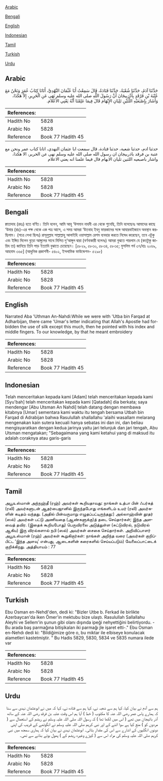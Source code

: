 [Arabic](#arabic)

[Bengali](#bengali)

[English](#english)

[Indonesian](#indonesian)

[Tamil](#tamil)

[Turkish](#turkish)

[Urdu](#urdu)

## Arabic


<div dir="rtl" lang="ar" style={{fontSize:'larger',backgroundColor:'#f8f9fa',padding:20}}>
حَدَّثَنَا آدَمُ، حَدَّثَنَا شُعْبَةُ، حَدَّثَنَا قَتَادَةُ، قَالَ سَمِعْتُ أَبَا عُثْمَانَ النَّهْدِيَّ، أَتَانَا كِتَابُ عُمَرَ وَنَحْنُ مَعَ عُتْبَةَ بْنِ فَرْقَدٍ بِأَذْرَبِيجَانَ أَنَّ رَسُولَ اللَّهِ صلى الله عليه وسلم نَهَى عَنِ الْحَرِيرِ، إِلاَّ هَكَذَا، وَأَشَارَ بِإِصْبَعَيْهِ اللَّتَيْنِ تَلِيَانِ الإِبْهَامَ قَالَ فِيمَا عَلِمْنَا أَنَّهُ يَعْنِي الأَعْلاَمَ‏.‏
</div>
<div style={{backgroundColor:'#f8f9fa',padding:20, marginBottom: 10}}><table> <thead> <tr> <th>References:</th> <th></th> </tr> </thead> <tbody><tr><td>Hadith No</td><td>5828</td></tr><tr><td>Arabic No</td><td>5828</td></tr><tr><td>Reference</td><td>Book 77 Hadith 45</td></tr></tbody></table></div>


<div dir="rtl" lang="ar" style={{fontSize:'larger',backgroundColor:'#f8f9fa',padding:20}}>
حدثنا ادم، حدثنا شعبة، حدثنا قتادة، قال سمعت ابا عثمان النهدي، اتانا كتاب عمر ونحن مع عتبة بن فرقد باذربيجان ان رسول الله صلى الله عليه وسلم نهى عن الحرير، الا هكذا، واشار باصبعيه اللتين تليان الابهام قال فيما علمنا انه يعني الاعلام
</div>
<div style={{backgroundColor:'#f8f9fa',padding:20, marginBottom: 10}}><table> <thead> <tr> <th>References:</th> <th></th> </tr> </thead> <tbody><tr><td>Hadith No</td><td>5828</td></tr><tr><td>Arabic No</td><td>5828</td></tr><tr><td>Reference</td><td>Book 77 Hadith 45</td></tr></tbody></table></div>

## Bengali


<div dir="ltr" lang="bn" style={{fontSize:'larger',backgroundColor:'#f8f9fa',padding:20}}>
ক্বাতাদাহ (রহঃ) হতে বর্ণিত। তিনি বলেন, আমি আবূ ‘উসমান নাহদী এর থেকে শুনেছি, তিনি বলেছেনঃ আমাদের কাছে ‘উমার (রাঃ)-এর পক্ষ থেকে এক পত্র আসে, এ সময় আমরা ‘উতবাহ ইবনু ফারকাদের সঙ্গে আযারবাইজানে অবস্থান করছিলাম। (পত্রে লেখা ছিলঃ) রাসূলুল্লাহ সাল্লাল্লাহু আলাইহি ওয়াসাল্লাম রেশম ব্যবহার করতে নিষেধ করেছেন, তবে এটুকু এবং ইঙ্গিত দিলেন বুড়ো আঙ্গুলের সাথে মিলিত দু’আঙ্গুল দ্বারা (বর্ণনাকারী বলেনঃ) আমরা বুঝতে পারলাম যে (কতটুকু জায়িয তা) জানিয়ে তিনি পাড় ইত্যাদি বুঝাতে চেয়েছেন। [৫৮২৯, ৫৮৩০, ৫৮৩৪, ৫৮৩৫; মুসলিম পর্ব ৩৭/হাঃ ২০৬৯, আহমাদ ৩৬৫] (আধুনিক প্রকাশনী- ৫৪০২, ইসলামিক ফাউন্ডেশন- ৫২৯৮)
</div>
<div style={{backgroundColor:'#f8f9fa',padding:20, marginBottom: 10}}><table> <thead> <tr> <th>References:</th> <th></th> </tr> </thead> <tbody><tr><td>Hadith No</td><td>5828</td></tr><tr><td>Arabic No</td><td>5828</td></tr><tr><td>Reference</td><td>Book 77 Hadith 45</td></tr></tbody></table></div>

## English


<div dir="ltr" lang="en" style={{fontSize:'larger',backgroundColor:'#f8f9fa',padding:20}}>
Narrated Aba 'Uthman An-Nahdi:While we were with 'Utba bin Farqad at Adharbijan, there came 'Umar's letter indicating that Allah's Apostle had forbidden the use of silk except this much, then he pointed with his index and middle fingers. To our knowledge, by that he meant embroidery
</div>
<div style={{backgroundColor:'#f8f9fa',padding:20, marginBottom: 10}}><table> <thead> <tr> <th>References:</th> <th></th> </tr> </thead> <tbody><tr><td>Hadith No</td><td>5828</td></tr><tr><td>Arabic No</td><td>5828</td></tr><tr><td>Reference</td><td>Book 77 Hadith 45</td></tr></tbody></table></div>

## Indonesian


<div dir="ltr" lang="id" style={{fontSize:'larger',backgroundColor:'#f8f9fa',padding:20}}>
Telah menceritakan kepada kami [Adam] telah menceritakan kepada kami [Syu'bah] telah menceritakan kepada kami [Qatadah] dia berkata; saya mendengar [Abu Utsman An Nahdi] telah datang dengan membawa kitabnya [Umar] sementara kami waktu itu tengah bersama Utbah bin Farqad di Adrabijan bahwa Rasulullah shallallahu 'alaihi wasallam melarang mengenakan kain sutera kecuali hanya sebatas ini dan ini, dan beliau mengisyaratkan dengan kedua jarinya yaitu jari telunjuk dan jari tengah, Abu Utsman mengatakan; "Sebagaimana yang kami ketahui yang di maksud itu adalah coraknya atau garis-garis
</div>
<div style={{backgroundColor:'#f8f9fa',padding:20, marginBottom: 10}}><table> <thead> <tr> <th>References:</th> <th></th> </tr> </thead> <tbody><tr><td>Hadith No</td><td>5828</td></tr><tr><td>Arabic No</td><td>5828</td></tr><tr><td>Reference</td><td>Book 77 Hadith 45</td></tr></tbody></table></div>

## Tamil


<div dir="ltr" lang="ta" style={{fontSize:'larger',backgroundColor:'#f8f9fa',padding:20}}>
அபூஉஸ்மான் அந்நஹ்தீ (ரஹ்) அவர்கள் கூறியதாவது: நாங்கள் உத்பா பின் ஃபர்கத் (ரலி) அவர்களுடன் ஆதர்பைஜானில் இருந்தபோது எங்களிடம் உமர் (ரலி) அவர்களின் கடிதம் வந்தது. (அதில் பின்வருமாறு எழுதப்பட்டிருந்தது:) அல்லாஹ்வின் தூதர் (ஸல்) அவர்கள் பட்டு அணிவதை (ஆண்களுக்கு)த் தடை செய்தார்கள்; இந்த அளவைத் தவிர. (இதைக் கூறியபோது) பெருவிரலை அடுத்துள்ள (சுட்டுவிரல், நடுவிரல் ஆகிய) இரு விரல்களால் நபி (ஸல்) அவர்கள் சைகை செய்தார்கள். அறிவிப்பாளர் அபூஉஸ்மான் (ரஹ்) அவர்கள் கூறுகிறார்கள்: நாங்கள் அறிந்த வரை (அவர்கள் குறிப்பிட்ட ‘இந்த அளவு’ என்பது, ஆடைகளின் கரைகளில் செய்யப்படும்) வேலைப்பாட்டைக் குறிக்கிறது. அத்தியாயம் : 77
</div>
<div style={{backgroundColor:'#f8f9fa',padding:20, marginBottom: 10}}><table> <thead> <tr> <th>References:</th> <th></th> </tr> </thead> <tbody><tr><td>Hadith No</td><td>5828</td></tr><tr><td>Arabic No</td><td>5828</td></tr><tr><td>Reference</td><td>Book 77 Hadith 45</td></tr></tbody></table></div>

## Turkish


<div dir="ltr" lang="tr" style={{fontSize:'larger',backgroundColor:'#f8f9fa',padding:20}}>
Ebu Osman en-Nehdl'den, dedi ki: "Bizler Utbe b. Ferkad ile birlikte Azerbaycan'da iken Ömer'in mektubu bize ulaştı. Rasulullah Sallallahu Aleyhi ve Sellem'in şunun gibi olanı dışında ipeği nehyettiğini belirtiyordu. -Bu arada baş parmağına bitişikalan iki parmağı jle işaret etti-." Ebu Osman en-Nehdı dedi ki: "Bildiğimize göre o, bu miktar ile elbiseye konulacak alametleri kastetmiştir. " Bu Hadis 5829, 5830, 5834 ve 5835 numara ilede var
</div>
<div style={{backgroundColor:'#f8f9fa',padding:20, marginBottom: 10}}><table> <thead> <tr> <th>References:</th> <th></th> </tr> </thead> <tbody><tr><td>Hadith No</td><td>5828</td></tr><tr><td>Arabic No</td><td>5828</td></tr><tr><td>Reference</td><td>Book 77 Hadith 45</td></tr></tbody></table></div>

## Urdu


<div dir="rtl" lang="ur" style={{fontSize:'larger',backgroundColor:'#f8f9fa',padding:20}}>
ہم سے آدم نے بیان کیا، کہا ہم سے شعبہ نے، کہا ہم سے قتادہ نے، کہا کہ میں نے ابوعثمان نہدی سے سنا کہ ہمارے پاس عمر رضی اللہ عنہ کا مکتوب ( خط ) آیا ہم اس وقت عتبہ بن فرقد رضی اللہ عنہ کے ساتھ آذر بائیجان میں تھے ( اس میں لکھا تھا ) کہ رسول اللہ صلی اللہ علیہ وسلم نے ریشم کے استعمال سے ( مردوں کو ) منع کیا ہے سوا اتنے کے اور نبی کریم صلی اللہ علیہ وسلم نے انگوٹھے کے قریب کی اپنی دونوں انگلیوں کے اشارے سے اس کی مقدار بتائی۔ ابوعثمان نہدی نے بیان کیا کہ ہماری سمجھ میں نبی کریم صلی اللہ علیہ وسلم کی مراد اس سے ( کپڑے وغیرہ ریشم کے ) پھول بوٹے بنانے سے تھی۔
</div>
<div style={{backgroundColor:'#f8f9fa',padding:20, marginBottom: 10}}><table> <thead> <tr> <th>References:</th> <th></th> </tr> </thead> <tbody><tr><td>Hadith No</td><td>5828</td></tr><tr><td>Arabic No</td><td>5828</td></tr><tr><td>Reference</td><td>Book 77 Hadith 45</td></tr></tbody></table></div>